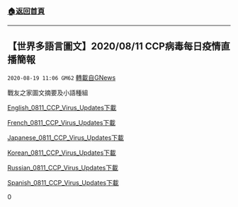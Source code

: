 ###  [:house:返回首頁](https://github.com/ourhimalayas/txt)
---

## 【世界多語言圖文】2020/08/11 CCP病毒每日疫情直播簡報
`2020-08-19 11:06 GM62` [轉載自GNews](https://gnews.org/zh-hant/303085/)

戰友之家圖文摘要及小語種組

[English\_0811\_CCP\_Virus\_Updates](https://s3.amazonaws.com/gnews-media-offload/wp-content/uploads/2020/08/19110327/English_0811_CCP_Virus_Updates.pdf)[下載](https://s3.amazonaws.com/gnews-media-offload/wp-content/uploads/2020/08/19110327/English_0811_CCP_Virus_Updates.pdf)

[French\_0811\_CCP\_Virus\_Updates](https://s3.amazonaws.com/gnews-media-offload/wp-content/uploads/2020/08/19110330/French_0811_CCP_Virus_Updates.pdf)[下載](https://s3.amazonaws.com/gnews-media-offload/wp-content/uploads/2020/08/19110330/French_0811_CCP_Virus_Updates.pdf)

[Japanese\_0811\_CCP\_Virus\_Updates](https://s3.amazonaws.com/gnews-media-offload/wp-content/uploads/2020/08/19110334/Japanese_0811_CCP_Virus_Updates.pdf)[下載](https://s3.amazonaws.com/gnews-media-offload/wp-content/uploads/2020/08/19110334/Japanese_0811_CCP_Virus_Updates.pdf)

[Korean\_0811\_CCP\_Virus\_Updates](https://s3.amazonaws.com/gnews-media-offload/wp-content/uploads/2020/08/19110341/Korean_0811_CCP_Virus_Updates.pdf)[下載](https://s3.amazonaws.com/gnews-media-offload/wp-content/uploads/2020/08/19110341/Korean_0811_CCP_Virus_Updates.pdf)

[Russian\_0811\_CCP\_Virus\_Updates](https://s3.amazonaws.com/gnews-media-offload/wp-content/uploads/2020/08/19110345/Russian_0811_CCP_Virus_Updates.pdf)[下載](https://s3.amazonaws.com/gnews-media-offload/wp-content/uploads/2020/08/19110345/Russian_0811_CCP_Virus_Updates.pdf)

[Spanish\_0811\_CCP\_Virus\_Updates](https://s3.amazonaws.com/gnews-media-offload/wp-content/uploads/2020/08/19110338/Spanish_0811_CCP_Virus_Updates.pdf)[下載](https://s3.amazonaws.com/gnews-media-offload/wp-content/uploads/2020/08/19110338/Spanish_0811_CCP_Virus_Updates.pdf)



0
